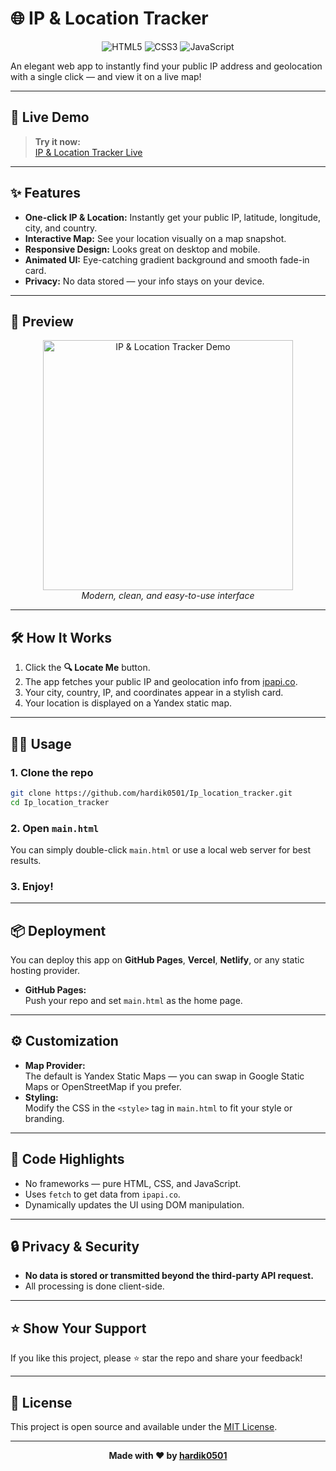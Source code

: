 # 🌐 IP & Location Tracker

<p align="center">
  <img src="https://img.shields.io/badge/HTML-5-E34F26?logo=html5&logoColor=fff" alt="HTML5"/>
  <img src="https://img.shields.io/badge/CSS-3-1572B6?logo=css3&logoColor=fff" alt="CSS3"/>
  <img src="https://img.shields.io/badge/JavaScript-ES6-F7DF1E?logo=javascript&logoColor=222" alt="JavaScript"/>
</p>

An elegant web app to instantly find your public IP address and geolocation with a single click — and view it on a live map!

---

## 🚀 Live Demo

> **Try it now:**  
> [IP & Location Tracker Live](https://hardik0501.github.io/Ip_location_tracker/main.html)

---

## ✨ Features

- **One-click IP & Location:** Instantly get your public IP, latitude, longitude, city, and country.
- **Interactive Map:** See your location visually on a map snapshot.
- **Responsive Design:** Looks great on desktop and mobile.
- **Animated UI:** Eye-catching gradient background and smooth fade-in card.
- **Privacy:** No data stored — your info stays on your device.

---

## 📸 Preview

<p align="center">
  <img src="https://user-images.githubusercontent.com/your-username/your-demo-image.png" alt="IP & Location Tracker Demo" width="400"/>
  <br/>
  <i>Modern, clean, and easy-to-use interface</i>
</p>

---

## 🛠️ How It Works

1. Click the <b>🔍 Locate Me</b> button.
2. The app fetches your public IP and geolocation info from [ipapi.co](https://ipapi.co/).
3. Your city, country, IP, and coordinates appear in a stylish card.
4. Your location is displayed on a Yandex static map.

---

## 🧑‍💻 Usage

### 1. Clone the repo

```bash
git clone https://github.com/hardik0501/Ip_location_tracker.git
cd Ip_location_tracker
```

### 2. Open `main.html`

You can simply double-click `main.html` or use a local web server for best results.

### 3. Enjoy!

---

## 📦 Deployment

You can deploy this app on **GitHub Pages**, **Vercel**, **Netlify**, or any static hosting provider.

- **GitHub Pages:**  
  Push your repo and set `main.html` as the home page.

---

## ⚙️ Customization

- **Map Provider:**  
  The default is Yandex Static Maps — you can swap in Google Static Maps or OpenStreetMap if you prefer.
- **Styling:**  
  Modify the CSS in the `<style>` tag in `main.html` to fit your style or branding.

---

## 📄 Code Highlights

- No frameworks — pure HTML, CSS, and JavaScript.
- Uses `fetch` to get data from `ipapi.co`.
- Dynamically updates the UI using DOM manipulation.

---

## 🔒 Privacy & Security

- **No data is stored or transmitted beyond the third-party API request.**
- All processing is done client-side.

---

## ⭐️ Show Your Support

If you like this project, please ⭐️ star the repo and share your feedback!

---

## 📝 License

This project is open source and available under the [MIT License](LICENSE).

---

<p align="center"><b>Made with ❤️ by <a href="https://github.com/hardik0501">hardik0501</a></b></p>
